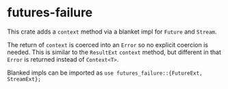 # futures-failure

This crate adds a `context` method via a blanket impl for `Future` and `Stream`.

The return of `context` is coerced into an `Error` so no explicit coercion is needed.
This is similar to the `ResultExt` `context` method, but different in that `Error` is returned instead of
`Context<T>`.

Blanked impls can be imported as `use futures_failure::{FutureExt, StreamExt};`
